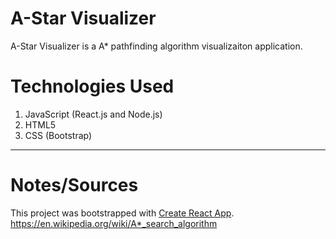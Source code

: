 # A-Star Visualizer

A-Star Visualizer is a A* pathfinding algorithm visualizaiton application.

# Technologies Used
1. JavaScript (React.js and Node.js)
2. HTML5
3. CSS (Bootstrap)
          
---

# Notes/Sources

This project was bootstrapped with [Create React App](https://github.com/facebook/create-react-app).
https://en.wikipedia.org/wiki/A*_search_algorithm
